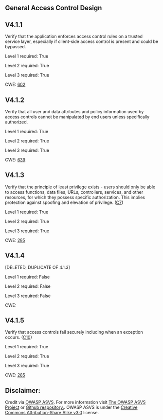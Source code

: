 ##  General Access Control Design

## V4.1.1

Verify that the application enforces access control rules on a trusted service layer, especially if client-side access control is present and could be bypassed.

Level 1 required: True

Level 2 required: True

Level 3 required: True

CWE: [602](https://cwe.mitre.org/data/definitions/602)

## V4.1.2

Verify that all user and data attributes and policy information used by access controls cannot be manipulated by end users unless specifically authorized.

Level 1 required: True

Level 2 required: True

Level 3 required: True

CWE: [639](https://cwe.mitre.org/data/definitions/639)

## V4.1.3

Verify that the principle of least privilege exists - users should only be able to access functions, data files, URLs, controllers, services, and other resources, for which they possess specific authorization. This implies protection against spoofing and elevation of privilege. ([C7](https://owasp.org/www-project-proactive-controls/#div-numbering))

Level 1 required: True

Level 2 required: True

Level 3 required: True

CWE: [285](https://cwe.mitre.org/data/definitions/285)

## V4.1.4

[DELETED, DUPLICATE OF 4.1.3]

Level 1 required: False

Level 2 required: False

Level 3 required: False

CWE: [](https://cwe.mitre.org/data/definitions/)

## V4.1.5

Verify that access controls fail securely including when an exception occurs. ([C10](https://owasp.org/www-project-proactive-controls/#div-numbering))

Level 1 required: True

Level 2 required: True

Level 3 required: True

CWE: [285](https://cwe.mitre.org/data/definitions/285)



## Disclaimer:

Credit via [OWASP ASVS](https://owasp.org/www-project-application-security-verification-standard/). For more information visit [The OWASP ASVS Project](https://owasp.org/www-project-application-security-verification-standard/) or [Github respository.](https://github.com/OWASP/ASVS). OWASP ASVS is under the [Creative Commons Attribution-Share Alike v3.0](https://creativecommons.org/licenses/by-sa/3.0/) license.
